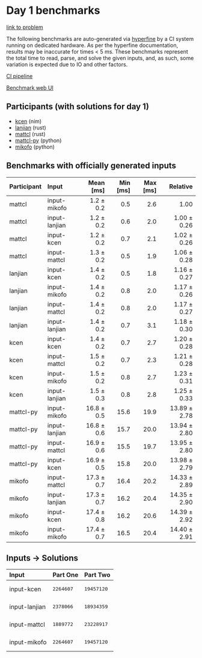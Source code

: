 # Day 1 benchmarks

[link to problem](https://adventofcode.com/2024/day/1)

The following benchmarks are auto-generated via
[hyperfine](https://github.com/sharkdp/hyperfine) by a CI system running on
dedicated hardware. As per the hyperfine documentation, results may be
inaccurate for times < 5 ms. These benchmarks represent the total time to read,
parse, and solve the given inputs, and, as such, some variation is expected due
to IO and other factors.

[CI pipeline](http://ci.papercode.net:8080/teams/main/pipelines/aoc2024)

[Benchmark web UI](https://aoc.ancalagon.black)


## Participants (with solutions for day 1)

- [kcen](https://github.com/kcen/aoc2024) (nim)
- [lanjian](https://github.com/lanjian/aoc-2024) (rust)
- [mattcl](https://github.com/mattcl/aoc2024) (rust)
- [mattcl-py](https://github.com/mattcl/aoc2024-py) (python)
- [mikofo](https://github.com/mikofo/aoc2024) (python)


## Benchmarks with officially generated inputs

| Participant | Input | Mean [ms] | Min [ms] | Max [ms] | Relative |
|:---|:---|---:|---:|---:|---:|
| mattcl | input-mikofo | 1.2 ± 0.2 | 0.5 | 2.6 | 1.00 |
| mattcl | input-lanjian | 1.2 ± 0.2 | 0.6 | 2.0 | 1.00 ± 0.26 |
| mattcl | input-kcen | 1.2 ± 0.2 | 0.7 | 2.1 | 1.02 ± 0.26 |
| mattcl | input-mattcl | 1.3 ± 0.2 | 0.5 | 1.9 | 1.06 ± 0.28 |
| lanjian | input-kcen | 1.4 ± 0.2 | 0.5 | 1.8 | 1.16 ± 0.27 |
| lanjian | input-mikofo | 1.4 ± 0.2 | 0.8 | 2.0 | 1.17 ± 0.26 |
| lanjian | input-mattcl | 1.4 ± 0.2 | 0.8 | 2.0 | 1.17 ± 0.27 |
| lanjian | input-lanjian | 1.4 ± 0.2 | 0.7 | 3.1 | 1.18 ± 0.30 |
| kcen | input-kcen | 1.4 ± 0.2 | 0.7 | 2.7 | 1.20 ± 0.28 |
| kcen | input-mattcl | 1.5 ± 0.2 | 0.7 | 2.3 | 1.21 ± 0.28 |
| kcen | input-mikofo | 1.5 ± 0.2 | 0.8 | 2.7 | 1.23 ± 0.31 |
| kcen | input-lanjian | 1.5 ± 0.3 | 0.8 | 2.8 | 1.25 ± 0.33 |
| mattcl-py | input-mikofo | 16.8 ± 0.5 | 15.6 | 19.9 | 13.89 ± 2.78 |
| mattcl-py | input-lanjian | 16.8 ± 0.6 | 15.7 | 20.0 | 13.94 ± 2.80 |
| mattcl-py | input-mattcl | 16.9 ± 0.6 | 15.5 | 19.7 | 13.95 ± 2.80 |
| mattcl-py | input-kcen | 16.9 ± 0.5 | 15.8 | 20.0 | 13.98 ± 2.79 |
| mikofo | input-mattcl | 17.3 ± 0.7 | 16.4 | 20.2 | 14.33 ± 2.89 |
| mikofo | input-lanjian | 17.3 ± 0.7 | 16.2 | 20.4 | 14.35 ± 2.90 |
| mikofo | input-kcen | 17.4 ± 0.8 | 16.2 | 20.6 | 14.39 ± 2.92 |
| mikofo | input-mikofo | 17.4 ± 0.7 | 16.5 | 20.4 | 14.40 ± 2.91 |


## Inputs -> Solutions

| Input | Part One | Part Two |
|:---|:---|:---|
|input-kcen|<pre>2264607</pre>|<pre>19457120</pre>|
|input-lanjian|<pre>2378066</pre>|<pre>18934359</pre>|
|input-mattcl|<pre>1889772</pre>|<pre>23228917</pre>|
|input-mikofo|<pre>2264607</pre>|<pre>19457120</pre>|